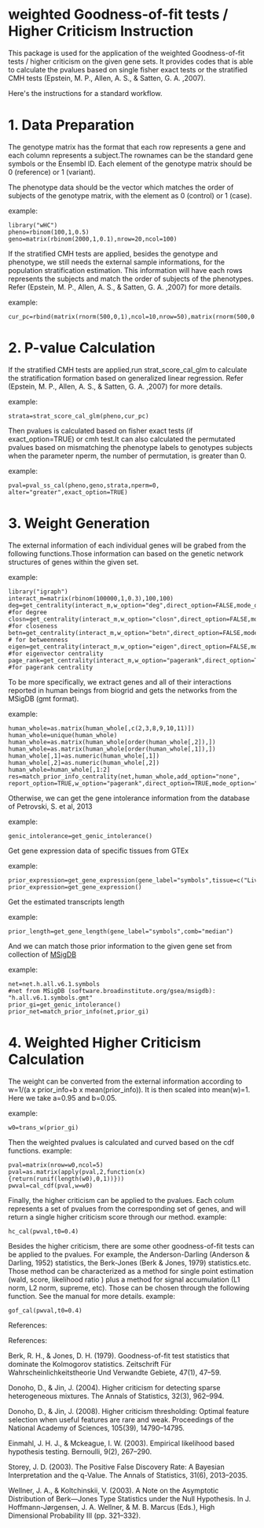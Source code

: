 

# weighted Goodness-of-fit tests / Higher Criticism Instruction

This package is used for the application of the weighted Goodness-of-fit tests / higher criticism on the given gene sets. It provides codes that is able to calculate the pvalues based on single fisher exact tests or the stratified CMH tests (Epstein, M. P., Allen, A. S., & Satten, G. A. ,2007).

Here's the instructions for a standard workflow.

# 1. Data Preparation
The genotype matrix has the format that each row represents a gene and each column represents a subject.The rownames can be the standard gene symbols or the Ensembl ID. Each element of the genotype matrix should be 0 (reference) or 1 (variant).

The phenotype data should be the vector which matches the order of subjects of the genotype matrix, with the element as  0 (control) or 1 (case).

example:
```{r data_preparation}
library("wHC")
pheno=rbinom(100,1,0.5)
geno=matrix(rbinom(2000,1,0.1),nrow=20,ncol=100)
```

If the stratified CMH tests are applied, besides the genotype and phenotype, we still needs the external sample informations, for the population stratification estimation. This information will have each rows represents the subjects and match the order of subjects of the phenotypes. Refer (Epstein, M. P., Allen, A. S., & Satten, G. A. ,2007) for more details.

example:
```{r data_prep}
cur_pc=rbind(matrix(rnorm(500,0,1),ncol=10,nrow=50),matrix(rnorm(500,0.5,1),ncol=10,nrow=50))
```


# 2. P-value Calculation
If the stratified CMH tests are applied,run strat_score_cal_glm to calculate the stratification formation based on generalized linear regression. Refer (Epstein, M. P., Allen, A. S., & Satten, G. A. ,2007) for more details.

example:
```{r pval_strata}
strata=strat_score_cal_glm(pheno,cur_pc)
```

Then pvalues is calculated based on fisher exact tests (if exact_option=TRUE) or cmh test.It can also calculated the permutated pvalues based on mismatching the phenotype labels to genotypes subjects when the parameter nperm, the number of permutation, is greater than 0.

example:
```{r pval_cal}
pval=pval_ss_cal(pheno,geno,strata,nperm=0, alter="greater",exact_option=TRUE)
```


# 3. Weight Generation
The external information of each individual genes will be grabed from the following functions.Those information can based on the genetic network structures of genes within the given set.

example:
```{r w_centrality}
library("igraph")
interact_m=matrix(rbinom(100000,1,0.3),100,100)
deg=get_centrality(interact_m,w_option="deg",direct_option=FALSE,mode_option="all") #for degree
closn=get_centrality(interact_m,w_option="closn",direct_option=FALSE,mode_option="all") #for closeness
betn=get_centrality(interact_m,w_option="betn",direct_option=FALSE,mode_option="all") # for betweenness
eigen=get_centrality(interact_m,w_option="eigen",direct_option=FALSE,mode_option="all") #for eigenvector centrality
page_rank=get_centrality(interact_m,w_option="pagerank",direct_option=TRUE,mode_option="all") #for pagerank centrality
```

To be more specifically, we extract genes and all of their interactions reported in human beings from biogrid and gets the networks from the MSigDB (gmt format).

example:
```{r w_network}
human_whole=as.matrix(human_whole[,c(2,3,8,9,10,11)])
human_whole=unique(human_whole)
human_whole=as.matrix(human_whole[order(human_whole[,2]),])
human_whole=as.matrix(human_whole[order(human_whole[,1]),])
human_whole[,1]=as.numeric(human_whole[,1])
human_whole[,2]=as.numeric(human_whole[,2])
human_whole=human_whole[,1:2]
res=match_prior_info_centrality(net,human_whole,add_option="none",
report_option=TRUE,w_option="pagerank",direct_option=TRUE,mode_option="all")
```

Otherwise, we can get the gene intolerance information from the database of Petrovski, S. et al, 2013

example:
```{r w_genic_intolerance}
genic_intolerance=get_genic_intolerance()
```

Get gene expression data of specific tissues from GTEx

example:
```{r w_expression}
prior_expression=get_gene_expression(gene_label="symbols",tissue=c("Liver","Lung"),comb="mean")
prior_expression=get_gene_expression()
```

Get the estimated transcripts length

example:
```{r w_gene_length}
prior_length=get_gene_length(gene_label="symbols",comb="median")
```

And we can match those prior information to the given gene set from collection of [MSigDB](http://software.broadinstitute.org/gsea/msigdb)

example:
```{r w_net}
net=net.h.all.v6.1.symbols
#net from MSigDB (software.broadinstitute.org/gsea/msigdb): "h.all.v6.1.symbols.gmt"
prior_gi=get_genic_intolerance()
prior_net=match_prior_info(net,prior_gi)
```



# 4. Weighted Higher Criticism Calculation
The weight can be converted from the external information according to w=1/(a x prior_info+b x mean(prior_info)). It is then scaled into mean(w)=1. Here we take a=0.95 and b=0.05.

example:
```{r w_trans}
w0=trans_w(prior_gi)
```

Then the weighted pvalues is calculated and curved based on the cdf functions.
example:
```{r cal_cdf}
pval=matrix(nrow=w0,ncol=5)
pval=as.matrix(apply(pval,2,function(x){return(runif(length(w0),0,1))}))
pwval=cal_cdf(pval,w=w0)
```

Finally, the higher criticism can be applied to the pvalues. Each colum represents a set of pvalues from the corresponding set of genes, and will return a single higher criticism score through our method.
example:
```{r hc_cal}
hc_cal(pwval,t0=0.4)
```


Besides the higher criticism, there are some other goodness-of-fit tests can be applied to the pvalues. For example, the Anderson-Darling (Anderson & Darling, 1952) statistics, the Berk-Jones (Berk & Jones, 1979) statistics.etc. Those method can be characterized as a method for single point estimation (wald, score, likelihood ratio ) plus a method for signal accumulation (L1 norm, L2 norm, supreme, etc). Those can be chosen through the following function. See the manual for more details.
example:
```{r gof_cal}
gof_cal(pwval,t0=0.4)
```
References:

References:

Berk, R. H., & Jones, D. H. (1979). Goodness-of-fit test statistics that dominate the Kolmogorov statistics. Zeitschrift Für Wahrscheinlichkeitstheorie Und Verwandte Gebiete, 47(1), 47–59.

Donoho, D., & Jin, J. (2004). Higher criticism for detecting sparse heterogeneous mixtures. The Annals of Statistics, 32(3), 962–994. 

Donoho, D., & Jin, J. (2008). Higher criticism thresholding: Optimal feature selection when useful features are rare and weak. Proceedings of the National Academy of Sciences, 105(39), 14790–14795. 

Einmahl, J. H. J., & Mckeague, I. W. (2003). Empirical likelihood based hypothesis testing. Bernoulli, 9(2), 267–290. 

Storey, J. D. (2003). The Positive False Discovery Rate: A Bayesian Interpretation and the q-Value. The Annals of Statistics, 31(6), 2013–2035.

Wellner, J. A., & Koltchinskii, V. (2003). A Note on the Asymptotic Distribution of Berk—Jones Type Statistics under the Null Hypothesis. In J. Hoffmann-Jørgensen, J. A. Wellner, & M. B. Marcus (Eds.), High Dimensional Probability III (pp. 321–332). 


